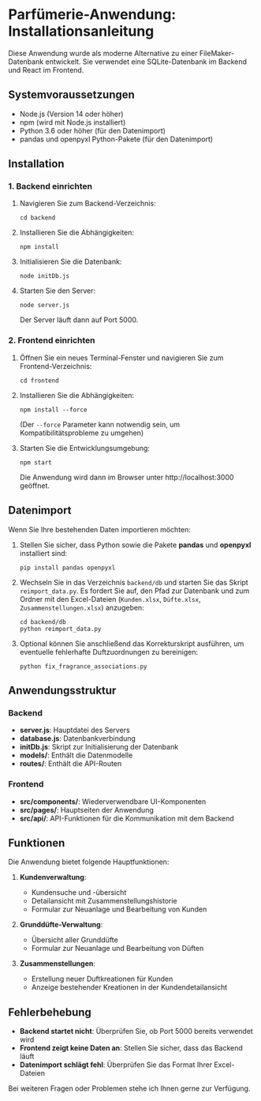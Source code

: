 # Parfümerie-Anwendung: Installationsanleitung

Diese Anwendung wurde als moderne Alternative zu einer FileMaker-Datenbank entwickelt. Sie verwendet eine SQLite-Datenbank im Backend und React im Frontend.

## Systemvoraussetzungen

- Node.js (Version 14 oder höher)
- npm (wird mit Node.js installiert)
- Python 3.6 oder höher (für den Datenimport)
- pandas und openpyxl Python-Pakete (für den Datenimport)

## Installation

### 1. Backend einrichten

1. Navigieren Sie zum Backend-Verzeichnis:
   ```
   cd backend
   ```

2. Installieren Sie die Abhängigkeiten:
   ```
   npm install
   ```

3. Initialisieren Sie die Datenbank:
   ```
   node initDb.js
   ```

4. Starten Sie den Server:
   ```
   node server.js
   ```
   Der Server läuft dann auf Port 5000.

### 2. Frontend einrichten

1. Öffnen Sie ein neues Terminal-Fenster und navigieren Sie zum Frontend-Verzeichnis:
   ```
   cd frontend
   ```

2. Installieren Sie die Abhängigkeiten:
   ```
   npm install --force
   ```
   (Der `--force` Parameter kann notwendig sein, um Kompatibilitätsprobleme zu umgehen)

3. Starten Sie die Entwicklungsumgebung:
   ```
   npm start
   ```
   Die Anwendung wird dann im Browser unter http://localhost:3000 geöffnet.

## Datenimport

Wenn Sie Ihre bestehenden Daten importieren möchten:

1. Stellen Sie sicher, dass Python sowie die Pakete **pandas** und **openpyxl** installiert sind:
   ```
   pip install pandas openpyxl
   ```

2. Wechseln Sie in das Verzeichnis `backend/db` und starten Sie das Skript `reimport_data.py`. 
   Es fordert Sie auf, den Pfad zur Datenbank und zum Ordner mit den Excel-Dateien 
   (`Kunden.xlsx`, `Düfte.xlsx`, `Zusammenstellungen.xlsx`) anzugeben:
   ```
   cd backend/db
   python reimport_data.py
   ```

3. Optional können Sie anschließend das Korrekturskript ausführen, um eventuelle 
   fehlerhafte Duftzuordnungen zu bereinigen:
   ```
   python fix_fragrance_associations.py
   ```

## Anwendungsstruktur

### Backend

- **server.js**: Hauptdatei des Servers
- **database.js**: Datenbankverbindung
- **initDb.js**: Skript zur Initialisierung der Datenbank
- **models/**: Enthält die Datenmodelle
- **routes/**: Enthält die API-Routen

### Frontend

- **src/components/**: Wiederverwendbare UI-Komponenten
- **src/pages/**: Hauptseiten der Anwendung
- **src/api/**: API-Funktionen für die Kommunikation mit dem Backend

## Funktionen

Die Anwendung bietet folgende Hauptfunktionen:

1. **Kundenverwaltung**:
   - Kundensuche und -übersicht
   - Detailansicht mit Zusammenstellungshistorie
   - Formular zur Neuanlage und Bearbeitung von Kunden

2. **Grunddüfte-Verwaltung**:
   - Übersicht aller Grunddüfte
   - Formular zur Neuanlage und Bearbeitung von Düften

3. **Zusammenstellungen**:
   - Erstellung neuer Duftkreationen für Kunden
   - Anzeige bestehender Kreationen in der Kundendetailansicht

## Fehlerbehebung

- **Backend startet nicht**: Überprüfen Sie, ob Port 5000 bereits verwendet wird
- **Frontend zeigt keine Daten an**: Stellen Sie sicher, dass das Backend läuft
- **Datenimport schlägt fehl**: Überprüfen Sie das Format Ihrer Excel-Dateien

Bei weiteren Fragen oder Problemen stehe ich Ihnen gerne zur Verfügung.

